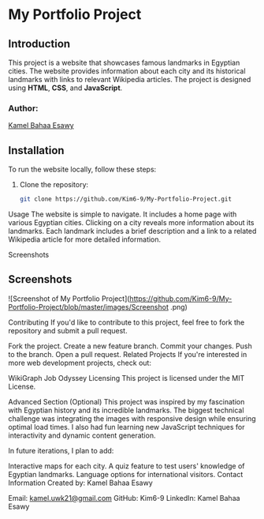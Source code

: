 # My Portfolio Project

## Introduction
This project is a website that showcases famous landmarks in Egyptian cities. The website provides information about each city and its historical landmarks with links to relevant Wikipedia articles. The project is designed using **HTML**, **CSS**, and **JavaScript**.

### Author:
[Kamel Bahaa Esawy](https://eg.linkedin.com/in/kamel-l-6b2513292)

## Installation
To run the website locally, follow these steps:

1. Clone the repository:
   ```bash
   git clone https://github.com/Kim6-9/My-Portfolio-Project.git

Usage
The website is simple to navigate. It includes a home page with various Egyptian cities. Clicking on a city reveals more information about its landmarks. Each landmark includes a brief description and a link to a related Wikipedia article for more detailed information.

Screenshots 
## Screenshots
![Screenshot of My Portfolio Project](https://github.com/Kim6-9/My-Portfolio-Project/blob/master/images/Screenshot .png)



Contributing
If you'd like to contribute to this project, feel free to fork the repository and submit a pull request.

Fork the project.
Create a new feature branch.
Commit your changes.
Push to the branch.
Open a pull request.
Related Projects
If you're interested in more web development projects, check out:

WikiGraph
Job Odyssey
Licensing
This project is licensed under the MIT License.

Advanced Section (Optional)
This project was inspired by my fascination with Egyptian history and its incredible landmarks. The biggest technical challenge was integrating the images with responsive design while ensuring optimal load times. I also had fun learning new JavaScript techniques for interactivity and dynamic content generation.

In future iterations, I plan to add:

Interactive maps for each city.
A quiz feature to test users' knowledge of Egyptian landmarks.
Language options for international visitors.
Contact Information
Created by: Kamel Bahaa Esawy

Email: kamel.uwk21@gmail.com
GitHub: Kim6-9
LinkedIn: Kamel Bahaa Esawy
